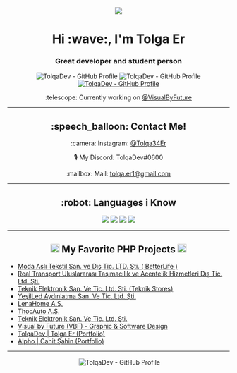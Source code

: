 <div align="center">
  <img align="center" src="https://cdn.discordapp.com/attachments/846204291496673330/846204313206521876/1.png">
</div>
<h1 align="center">Hi :wave:, I'm Tolga Er</h1>
<h3 align="center">Great developer and student person</h3>
<p align="center"> 
  <img src="https://komarev.com/ghpvc/?username=tolqadev" alt="TolqaDev - GitHub Profile" />
  <img src="https://img.shields.io/github/followers/tolqadev" alt="TolqaDev - GitHub Profile" />
  <a href="https://discord.gg/MxHWSCDyTM" target="_blank"><img src="https://img.shields.io/badge/chat-on%20discord-blue" alt="TolqaDev - GitHub Profile"/></a>
</p>
<p align="center">
  <p align="center">:telescope: Currently working on <a href="https://github.com/visualbyfuture" target="_blank" style="text-align:center">@VisualByFuture</a>
  </p>
</p>
<hr>
<h2 align="center">:speech_balloon: Contact Me!</h2>
<p align="center">:camera:&nbsp;Instagram: <a href="https://www.instagram.com/tolqa34er/" style="text-align:center">@Tolqa34Er</a></p>
  <p align="center">🎙&nbsp;My Discord: <bold>TolqaDev#0600</bold></p>
  <p align="center">:mailbox:&nbsp;Mail: <a href="mailto:tolqa.er1@gmail.com" style="text-align:center">tolqa.er1@gmail.com</a></p>
<hr>
<h2 align="center">:robot: Languages i Know</h2>
  <p align="center">
  <img src="https://camo.githubusercontent.com/bf97f8d5fad47ddb01db56ef810964a358d1349e8815c5819109d5b85c687d3f/68747470733a2f2f696d672e736869656c64732e696f2f62616467652f7068702532302d2532333431374642302e7376673f267374796c653d666f722d7468652d6261646765266c6f676f3d706870266c6f676f436f6c6f723d7768697465">
    <img src="https://camo.githubusercontent.com/62d37abe760867620e0baea1066303719d630a82936837ba7bff6b0c754e3c9f/68747470733a2f2f696d672e736869656c64732e696f2f62616467652f6a6176617363726970742532302d2532333332333333302e7376673f267374796c653d666f722d7468652d6261646765266c6f676f3d6a617661736372697074266c6f676f436f6c6f723d253233463744463145">
  <img src="https://camo.githubusercontent.com/5d3b0191832237fcbfc6d4497524e8bb547c6bfc9eafb738d5205c629d202067/68747470733a2f2f696d672e736869656c64732e696f2f62616467652f68746d6c352532302d2532334533344632362e7376673f267374796c653d666f722d7468652d6261646765266c6f676f3d68746d6c35266c6f676f436f6c6f723d7768697465">
  <img src="https://camo.githubusercontent.com/5ed492db9c79ad5990eda7dc80923377f0e7096b18a4d1e9b86c8987dc0e5aa5/68747470733a2f2f696d672e736869656c64732e696f2f62616467652f637373332532302d2532333135373242362e7376673f267374796c653d666f722d7468652d6261646765266c6f676f3d63737333266c6f676f436f6c6f723d7768697465">
</p>
<hr>
<h2 align="center"><img src="https://media1.giphy.com/media/JqDcpPX8vWahUny0pE/source.gif" height="20px" alt="TolqaDev - GitHub Profile"> My Favorite PHP Projects <img src="https://media1.giphy.com/media/JqDcpPX8vWahUny0pE/source.gif" height="20px" alt="TolqaDev - GitHub Profile"></h2>
<ul>
  <li><a href="https://betterlife.com.tr" target="_blank">Moda Aslı Tekstil San. ve Dış Tic. LTD. Şti. ( BetterLife )</a></li>
  <li><a href="http://real-transport.com" target="_blank">Real Transport Uluslararası Taşımacılık ve Acentelik Hizmetleri Dış Tic. Ltd. Şti.</a></li>
  <li><a href="https://teknikstores.com" target="_blank">Teknik Elektronik San. Ve Tic. Ltd. Şti. (Teknik Stores)</a></li>
  <li><a href="https://yesilled.com" target="_blank">YeşilLed Aydınlatma San. Ve Tic. Ltd. Şti.</a></li>
  <li><a href="https://lenahome.online" target="_blank">LenaHome A.Ş.</a></li>
  <li><a href="https://thocauto.com" target="_blank">ThocAuto A.Ş.</a></li>
  <li><a href="https://teknikelektronik.net" target="_blank">Teknik Elektronik San. Ve Tic. Ltd. Şti.</a></li>
  <li><a href="https://visualbyfuture.com" target="_blank">Visual by Future (VBF) - Graphic & Software Design</a></li>
  <li><a href="https://tolqa.dev" target="_blank">TolqaDev | Tolga Er (Portfolio)</a></li>
  <li><a href="https://alpho320.systems" target="_blank">Alpho | Cahit Şahin (Portfolio)</a></li>
</ul>
<hr>
<p align="center">&nbsp;<img align="center" src="https://github-readme-stats.vercel.app/api?username=tolqadev&count_private=true&show-icons=true&theme=vue&include_all_commits=true&custom_title=My%20Stats&show_owner=true" alt="TolqaDev - GitHub Profile"/></p>
